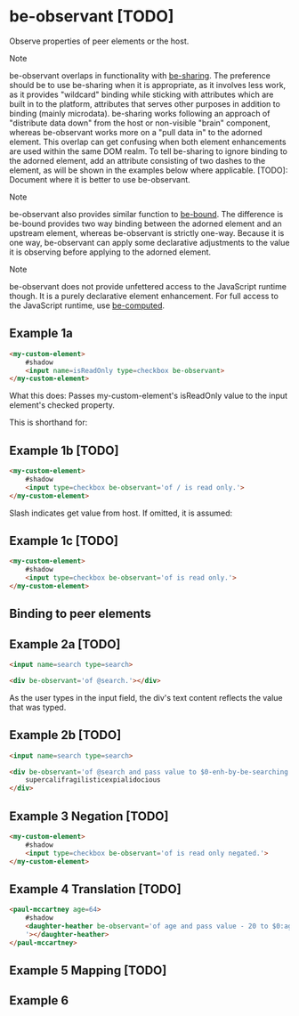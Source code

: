 # be-observant [TODO]

Observe properties of peer elements or the host.

> [!Note]
> be-observant overlaps in functionality with [be-sharing](https://github.com/bahrus/be-sharing).  The preference should be to use be-sharing when it is appropriate, as it involves less work, as it provides "wildcard" binding while sticking with attributes which are built in to the platform, attributes that serves other purposes in addition to binding (mainly microdata).  be-sharing works following an approach of "distribute data down" from the host or non-visible "brain" component, whereas be-observant works more on a "pull data in" to the adorned element.  This overlap can get confusing when both element enhancements are used within the same DOM realm.  To tell be-sharing to ignore binding to the adorned element, add an attribute consisting of two dashes to the element, as will be shown in the examples below where applicable. [TODO]:  Document where it is better to use be-observant.

> [!Note]
> be-observant also provides similar function to [be-bound](https://github.com/bahrus/be-bound).  The difference is be-bound provides two way binding between the adorned element and an upstream element, whereas be-observant is strictly one-way.  Because it is one way, be-observant can apply some declarative adjustments to the value it is observing before applying to the adorned element.

> [!Note]
> be-observant does not provide unfettered access to the JavaScript runtime though.  It is a purely declarative element enhancement.  For full access to the JavaScript runtime, use [be-computed](https://github.com/bahrus/be-computed).

## Example 1a

```html
<my-custom-element>
    #shadow
    <input name=isReadOnly type=checkbox be-observant>
</my-custom-element>
```

What this does:  Passes my-custom-element's isReadOnly value to the input element's checked property.

This is shorthand for:

## Example 1b [TODO]

```html
<my-custom-element>
    #shadow
    <input type=checkbox be-observant='of / is read only.'>
</my-custom-element>
```

Slash indicates get value from host.  If omitted, it is assumed:

## Example 1c [TODO]

```html
<my-custom-element>
    #shadow
    <input type=checkbox be-observant='of is read only.'>
</my-custom-element>
```

## Binding to peer elements


## Example 2a [TODO]

```html
<input name=search type=search>

<div be-observant='of @search.'></div>
```

As the user types in the input field, the div's text content reflects the value that was typed.

## Example 2b [TODO]

```html
<input name=search type=search>

<div be-observant='of @search and pass value to $0-enh-by-be-searching : for text.'>
    supercalifragilisticexpialidocious
</div>
```

## Example 3  Negation [TODO]

```html
<my-custom-element>
    #shadow
    <input type=checkbox be-observant='of is read only negated.'>
</my-custom-element>
```

## Example 4 Translation [TODO]

```html
<paul-mccartney age=64>
    #shadow
    <daughter-heather be-observant='of age and pass value - 20 to $0:age.
    '></daughter-heather>
</paul-mccartney>
```

## Example 5 Mapping [TODO]

## Example 6
